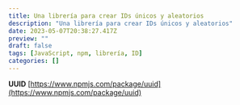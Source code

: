 ```yaml
---
title: Una librería para crear IDs únicos y aleatorios
description: "Una librería para crear IDs únicos y aleatorios"
date: 2023-05-07T20:38:27.417Z
preview: ""
draft: false
tags: [JavaScript, npm, librería, ID]
categories: []
---
```


**UUID** [https://www.npmjs.com/package/uuid](https://www.npmjs.com/package/uuid)
